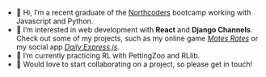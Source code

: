 - 👋 Hi, I’m a recent graduate of the [Northcoders](https://northcoders.com/) bootcamp working with Javascript and Python.
- 👀 I’m interested in web development with **React** and **Django Channels**. Check out some of my projects, such as my online game [*Mates Rates*](https://github.com/jakejones2/mates-rate) or my social app [*Daily Express.js*](https://github.com/jakejones2/nc-news-app).
- 🌱 I’m currently practicing RL with PettingZoo and RLlib.
- 💞️ Would love to start collaborating on a project, so please get in touch! 

<!---
jakejones2/jakejones2 is a ✨ special ✨ repository because its `README.md` (this file) appears on your GitHub profile.
You can click the Preview link to take a look at your changes.
--->

